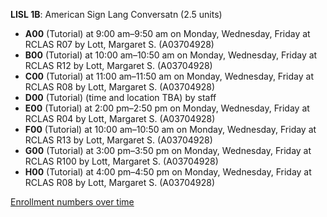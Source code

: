 **LISL 1B**: American Sign Lang Conversatn (2.5 units)

- **A00** (Tutorial) at 9:00 am–9:50 am on Monday, Wednesday, Friday at RCLAS R07 by Lott, Margaret S. (A03704928)
- **B00** (Tutorial) at 10:00 am–10:50 am on Monday, Wednesday, Friday at RCLAS R12 by Lott, Margaret S. (A03704928)
- **C00** (Tutorial) at 11:00 am–11:50 am on Monday, Wednesday, Friday at RCLAS R08 by Lott, Margaret S. (A03704928)
- **D00** (Tutorial) (time and location TBA) by staff
- **E00** (Tutorial) at 2:00 pm–2:50 pm on Monday, Wednesday, Friday at RCLAS R04 by Lott, Margaret S. (A03704928)
- **F00** (Tutorial) at 10:00 am–10:50 am on Monday, Wednesday, Friday at RCLAS R13 by Lott, Margaret S. (A03704928)
- **G00** (Tutorial) at 3:00 pm–3:50 pm on Monday, Wednesday, Friday at RCLAS R100 by Lott, Margaret S. (A03704928)
- **H00** (Tutorial) at 4:00 pm–4:50 pm on Monday, Wednesday, Friday at RCLAS R08 by Lott, Margaret S. (A03704928)

[Enrollment numbers over time](./LISL1B.tsv)
